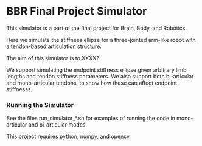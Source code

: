 # BBR Final Project Simulator
This simulator is a part of the final project for Brain, Body, and Robotics.

Here we simulate the stiffness ellipse for a three-jointed arm-like robot with a tendon-based articulation structure.

The aim of this simulator is to XXXX?

We support simulating the endpoint stiffness ellipse given arbitrary limb lengths and tendon stiffness parameters. We also support both bi-articular and mono-articular tendons, to show how these can affect endpoint stiffnesss.

### Running the Simulator

See the files run_simulator_*.sh for examples of running the code in mono-articular and bi-articular modes.

This project requires python, numpy, and opencv